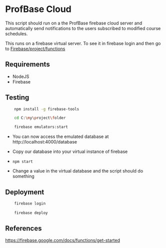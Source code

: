 # ProfBase Cloud

This script should run on a the ProfBase firebase cloud server and automatically send notifications to the users subscribed to modified course schedules.

This runs on a firebase virtual server. To see it in firebase login and then go to [Firebase/project/functions](https://console.firebase.google.com/u/0/project/profbase-79adc/functions/list)


## Requirements

* NodeJS
* Firebase

## Testing 

```bash
    npm install -g firebase-tools

    cd C:\my\project\folder

    firebase emulators:start
```

* You can now access the emulated database at http://localhost:4000/database

* Copy our database into your virtual instance of firebase

*   `npm start`

* Change a value in the virtual database and the script should do something

## Deployment

```bash
    firebase login
    
    firebase deploy
```

## References 

https://firebase.google.com/docs/functions/get-started
